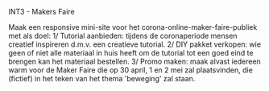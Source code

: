 INT3 - Makers Faire 

Maak een responsive mini-site voor het corona-online-maker-faire-publiek met als doel: 
    1/ Tutorial aanbieden: tijdens de coronaperiode mensen creatief inspireren d.m.v. een creatieve tutorial.
    2/ DIY pakket verkopen: wie geen of niet alle materiaal in huis heeft om de tutorial tot een goed eind te brengen kan het materiaal bestellen.
    3/ Promo maken: maak alvast iedereen warm voor de Maker Faire die op 30 april, 1 en 2 mei zal plaatsvinden, die (fictief) in het teken van het thema 'beweging' zal staan. 
